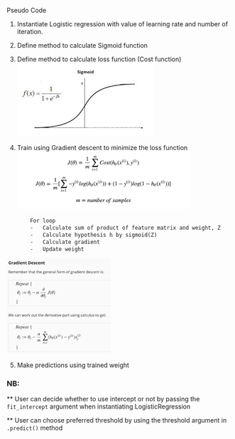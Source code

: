 Pseudo Code
1.	Instantiate Logistic regression with value of learning rate and number of iteration.

2.	Define method to calculate  Sigmoid function

3.	Define method to calculate loss function (Cost function)
![](images/sigmoid.jpg)

4.	Train using Gradient descent  to minimize the loss function
![](images/loss_function.png)

            For loop
            -	Calculate sum of product of feature matrix and weight, Z
            -	Calculate hypothesis h by sigmoid(Z)
            -	Calculate gradient
            -	Update weight
![](images/gradient_descent.png)

    

5.	Make predictions using trained weight

### NB: 

** User can decide whether to use intercept or not by passing the `fit_intercept` argument when instantiating LogisticRegression

** User can choose preferred threshold by using the threshold argument in `.predict()` method
